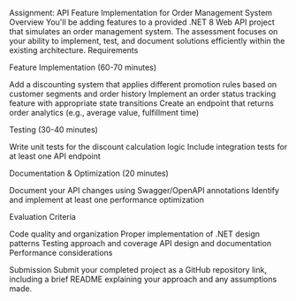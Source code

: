 Assignment: API Feature Implementation for Order Management System
Overview
You'll be adding features to a provided .NET 8 Web API project that simulates an order management system. The assessment focuses on your ability to implement, test, and document solutions efficiently within the existing architecture.
Requirements

Feature Implementation (60-70 minutes)

Add a discounting system that applies different promotion rules based on customer segments and order history
Implement an order status tracking feature with appropriate state transitions
Create an endpoint that returns order analytics (e.g., average value, fulfillment time)


Testing (30-40 minutes)

Write unit tests for the discount calculation logic
Include integration tests for at least one API endpoint


Documentation & Optimization (20 minutes)

Document your API changes using Swagger/OpenAPI annotations
Identify and implement at least one performance optimization


Evaluation Criteria

Code quality and organization
Proper implementation of .NET design patterns
Testing approach and coverage
API design and documentation
Performance considerations

Submission
Submit your completed project as a GitHub repository link, including a brief README explaining your approach and any assumptions made.